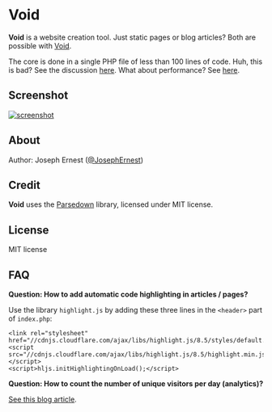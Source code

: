 Void
=============

**Void** is a website creation tool. Just static pages or blog articles? Both are possible with [Void](http://www.gget.it/void/).

The core is done in a single PHP file of less than 100 lines of code. Huh, this is bad? See the discussion [here](http://www.gget.it/void/article/03).
What about performance? See [here](http://www.gget.it/void/article/05-perf).

Screenshot
----

[![screenshot](http://gget.it/9p7avesy/1.jpg)](http://www.gget.it/void/demo/)

About
----

Author: Joseph Ernest ([@JosephErnest](http:/twitter.com/JosephErnest))

Credit
----

**Void** uses the [Parsedown](http://github.com/erusev/parsedown) library, licensed under MIT license.

License
----
MIT license

FAQ
----

**Question: How to add automatic code highlighting in articles / pages?**

Use the library `highlight.js` by adding these three lines in the `<header>` part of `index.php`:

    <link rel="stylesheet" href="//cdnjs.cloudflare.com/ajax/libs/highlight.js/8.5/styles/default.min.css">
    <script src="//cdnjs.cloudflare.com/ajax/libs/highlight.js/8.5/highlight.min.js"></script>
    <script>hljs.initHighlightingOnLoad();</script>

**Question: How to count the number of unique visitors per day (analytics)?**

[See this blog article](http://www.gget.it/void/article/simpleanalytics).

